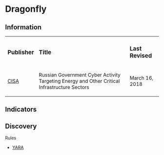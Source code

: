 # Dragonfly

## Information
<table>
  <tr>
    <td>
      <h3>Publisher</h3>
    </td>
    <td>
      <h3>Title</h3>
    </td>
    <td>
      <h3>Last Revised</h3>
    </td>
  </tr>
  <tr>
    <td>
      <a href="https://www.cisa.gov/news-events/alerts/2018/03/15/russian-government-cyber-activity-targeting-energy-and-other-critical">CISA</a>
    </td>
    <td>
      <p>Russian Government Cyber Activity Targeting Energy and Other Critical Infrastructure Sectors</p>
    </td>
    <td>
      <p>March 16, 2018</p>
    </td>
  </tr>
</table>

## Indicators


## Discovery
Rules
- <a href="https://github.com/PudgyDragon/IOCs/blob/main/All/Dragonfly/rules.yara">YARA</a>
